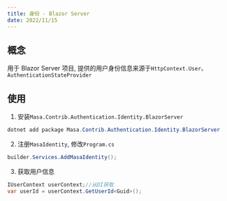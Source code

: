 ```yaml
---
title: 身份 - Blazor Server
date: 2022/11/15
---
```


## 概念

用于 Blazor Server 项目, 提供的用户身份信息来源于`HttpContext.User`、`AuthenticationStateProvider`

## 使用

1. 安装`Masa.Contrib.Authentication.Identity.BlazorServer`

``` powershell
dotnet add package Masa.Contrib.Authentication.Identity.BlazorServer
```

2. 注册`MasaIdentity`, 修改`Program.cs`

``` C#
builder.Services.AddMasaIdentity();
```

3. 获取用户信息

``` C#
IUserContext userContext;//从DI获取
var userId = userContext.GetUserId<Guid>();
```